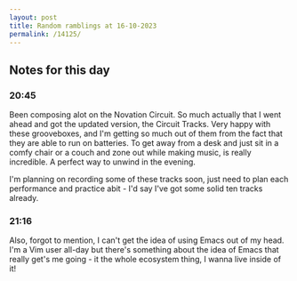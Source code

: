 ```yaml
---
layout: post
title: Random ramblings at 16-10-2023
permalink: /14125/
---
```

## Notes for this day

### 20:45

Been composing alot on the Novation Circuit. So much actually that I went ahead
and got the updated version, the Circuit Tracks. Very happy with these
grooveboxes, and I'm getting so much out of them from the fact that they are
able to run on batteries. To get away from a desk and just sit in a comfy chair
or a couch and zone out while making music, is really incredible. A perfect way
to unwind in the evening.

I'm planning on recording some of these tracks soon, just need to plan each
performance and practice abit - I'd say I've got some solid ten tracks already.

### 21:16

Also, forgot to mention, I can't get the idea of using Emacs out of my head. I'm
a Vim user all-day but there's something about the idea of Emacs that really
get's me going - it the whole ecosystem thing, I wanna live inside of it!
